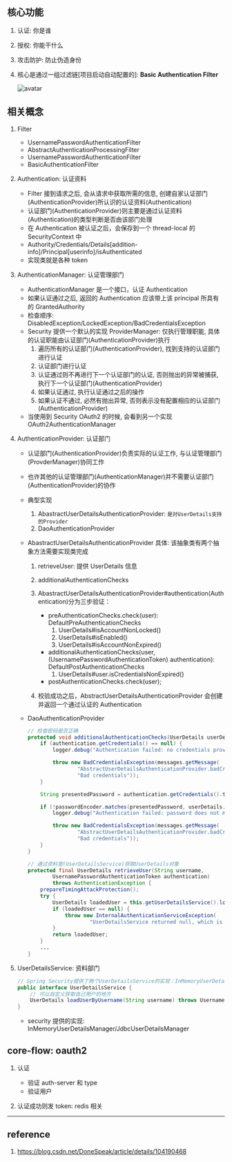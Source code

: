 ## 核心功能

1. 认证: 你是谁
2. 授权: 你能干什么
3. 攻击防护: 防止伪造身份
4. 核心是通过一组过滤链[项目启动自动配置的]: **Basic Authentication Filter**

   ![avatar](/static/image/spring/security-core.png.png)

## 相关概念

1. Filter

   - UsernamePasswordAuthenticationFilter
   - AbstractAuthenticationProcessingFilter
   - UsernamePasswordAuthenticationFilter
   - BasicAuthenticationFilter

2. Authentication: 认证资料

   - Filter 接到请求之后, 会从请求中获取所需的信息, 创建自家认证部门(AuthenticationProvider)所认识的认证资料(Authentication)
   - 认证部门(AuthenticationProvider)则主要是通过认证资料(Authentication)的类型判断是否由该部门处理
   - 在 Authentication 被认证之后，会保存到一个 thread-local 的 SecurityContext 中
   - Authority/Credentials/Details[addition-info]/Principal[userinfo]/isAuthenticated
   - 实现类就是各种 token

3. AuthenticationManager: 认证管理部门

   - AuthenticationManager 是一个接口，认证 Authentication
   - 如果认证通过之后, 返回的 Authentication 应该带上该 principal 所具有的 GrantedAuthority
   - 检查顺序: DisabledException/LockedException/BadCredentialsException
   - Security 提供一个默认的实现 ProviderManager: 仅执行管理职能, 具体的认证职能由认证部门(AuthenticationProvider)执行
     1. 遍历所有的认证部门(AuthenticationProvider), 找到支持的认证部门进行认证
     2. 认证部门进行认证
     3. 认证通过则不再进行下一个认证部门的认证, 否则抛出的异常被捕获, 执行下一个认证部门(AuthenticationProvider)
     4. 如果认证通过, 执行认证通过之后的操作
     5. 如果认证不通过, 必然有抛出异常, 否则表示没有配置相应的认证部门(AuthenticationProvider)
   - 当使用到 Security OAuth2 的时候, 会看到另一个实现 OAuth2AuthenticationManager

4. AuthenticationProvider: 认证部门

   - 认证部门(AuthenticationProvider)负责实际的认证工作, 与认证管理部门(ProvderManager)协同工作
   - 也许其他的认证管理部门(AuthenticationManager)并不需要认证部门(AuthenticationProvider)的协作
   - 典型实现
     1. AbastractUserDetailsAuthenticationProvider: `是对UserDetails支持的Provider`
     2. DaoAuthenticationProvider
   - AbastractUserDetailsAuthenticationProvider 具体: 该抽象类有两个抽象方法需要实现类完成

     1. retrieveUser: 提供 UserDetails 信息
     2. additionalAuthenticationChecks
     3. AbastractUserDetailsAuthenticationProvider#authentication(Authentication)分为三步验证：

        - preAuthenticationChecks.check(user): DefaultPreAuthenticationChecks
          1. UserDetails#isAccountNonLocked()
          2. UserDetails#isEnabled()
          3. UserDetails#isAccountNonExpired()
        - additionalAuthenticationChecks(user, (UsernamePasswordAuthenticationToken) authentication): DefaultPostAuthenticationChecks
          1. UserDetails#user.isCredentialsNonExpired()
        - postAuthenticationChecks.check(user);

     4. 校验成功之后，AbstractUserDetailsAuthenticationProvider 会创建并返回一个通过认证的 Authentication

   - DaoAuthenticationProvider

     ```java
     // 检查密码是否正确
     protected void additionalAuthenticationChecks(UserDetails userDetails, UsernamePasswordAuthenticationToken authentication) throws AuthenticationException {
         if (authentication.getCredentials() == null) {
             logger.debug("Authentication failed: no credentials provided");

             throw new BadCredentialsException(messages.getMessage(
                     "AbstractUserDetailsAuthenticationProvider.badCredentials",
                     "Bad credentials"));
         }

         String presentedPassword = authentication.getCredentials().toString();

         if (!passwordEncoder.matches(presentedPassword, userDetails.getPassword())) {
             logger.debug("Authentication failed: password does not match stored value");

             throw new BadCredentialsException(messages.getMessage(
                     "AbstractUserDetailsAuthenticationProvider.badCredentials",
                     "Bad credentials"));
         }
     }

     // 通过资料室(UserDetailsService)获取UserDetails对象
     protected final UserDetails retrieveUser(String username,
             UsernamePasswordAuthenticationToken authentication)
             throws AuthenticationException {
         prepareTimingAttackProtection();
         try {
             UserDetails loadedUser = this.getUserDetailsService().loadUserByUsername(username);
             if (loadedUser == null) {
                 throw new InternalAuthenticationServiceException(
                         "UserDetailsService returned null, which is an interface contract violation");
             }
             return loadedUser;
         }
         ...
     }
     ```

5. UserDetailsService: 资料部门

   ```java
   // Spring Security提供了两个UserDetailsService的实现：InMemoryUserDetailsManager和JdbcUserDetailsManager
   public interface UserDetailsService {
       // 可以自定义获取自己用户的地方
       UserDetails loadUserByUsername(String username) throws UsernameNotFoundException;
   }
   ```

   - security 提供的实现: InMemoryUserDetailsManager/JdbcUserDetailsManager

## core-flow: oauth2

1. 认证

   - 验证 auth-server 和 type
   - 验证用户

2. 认证成功则发 token: redis 相关

---

## reference

1. https://blog.csdn.net/DoneSpeak/article/details/104190468
